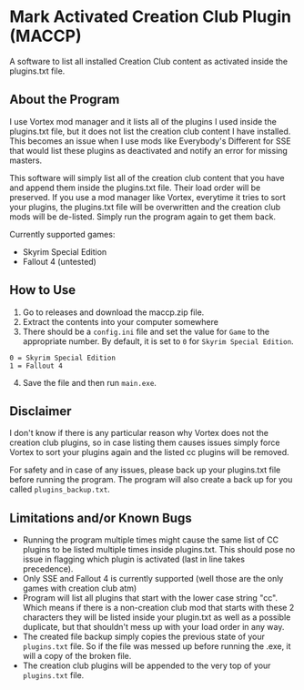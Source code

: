 # Mark Activated Creation Club Plugin (MACCP)
A software to list all installed Creation Club content as activated inside the plugins.txt file.

## About the Program
I use Vortex mod manager and it lists all of the plugins I used inside the plugins.txt file, but it does not list the creation club content I have installed. This becomes an issue when I use mods like Everybody's Different for SSE that would list these plugins as deactivated and notify an error for missing masters.

This software will simply list all of the creation club content that you have and append them inside the plugins.txt file. Their load order will be preserved. If you use a mod manager like Vortex, everytime it tries to sort your plugins, the plugins.txt file will be overwritten and the creation club mods will be de-listed. Simply run the program again to get them back.

Currently supported games:
* Skyrim Special Edition
* Fallout 4 (untested)

## How to Use
1. Go to releases and download the maccp.zip file.
2. Extract the contents into your computer somewhere
3. There should be a `config.ini` file and set the value for `Game` to the appropriate number. By default, it is set to `0` for `Skyrim Special Edition`.

```
0 = Skyrim Special Edition
1 = Fallout 4
```
4. Save the file and then run `main.exe`.

## Disclaimer
I don't know if there is any particular reason why Vortex does not the creation club plugins, so in case listing them causes issues simply force Vortex to sort your plugins again and the listed cc plugins will be removed.

For safety and in case of any issues, please back up your plugins.txt file before running the program. The program will also create a back up for you called `plugins_backup.txt`.

## Limitations and/or Known Bugs
- Running the program multiple times might cause the same list of CC plugins to be listed multiple times inside plugins.txt. This should pose no issue in flagging which plugin is activated (last in line takes precedence).
- Only SSE and Fallout 4 is currently supported (well those are the only games with creation club atm)
- Program will list all plugins that start with the lower case string "cc". Which means if there is a non-creation club mod that starts with these 2 characters they will be listed inside your plugin.txt as well as a possible duplicate, but that shouldn't mess up with your load order in any way.
- The created file backup simply copies the previous state of your `plugins.txt` file. So if the file was messed up before running the .exe, it will a copy of the broken file.
- The creation club plugins will be appended to the very top of your `plugins.txt` file.